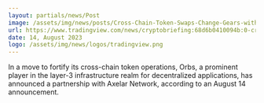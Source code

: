 ```yaml
---
layout: partials/news/Post
image: /assets/img/news/posts/Cross-Chain-Token-Swaps-Change-Gears-with-Orbs-Axelar.jpg
url: https://www.tradingview.com/news/cryptobriefing:68d6b0410094b:0-cross-chain-token-swaps-change-gears-with-orbs-axelar/
date: 14, August 2023
logo: /assets/img/news/logos/tradingview.png
---
```


In a move to fortify its cross-chain token operations, Orbs, a prominent player in the layer-3 infrastructure realm for decentralized applications, has announced a partnership with Axelar Network, according to an August 14 announcement.
